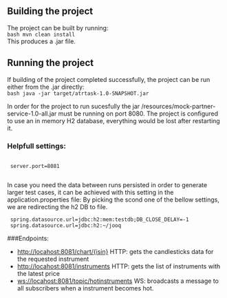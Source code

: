 ## Building the project  
  
The project can be built by running:  
 ```bash mvn clean install  ```  
This produces a .jar file.  
  
## Running the project  
  If building of the project completed successfully, the project can be run either from the .jar directly:  
 ```bash java -jar target/atrtask-1.0-SNAPSHOT.jar```  
  
  In order for the project to run sucesfully the jar /resources/mock-partner-service-1.0-all.jar must be running on port 8080. 
  The project is configured to use an in memory H2 database, everything would be lost after restarting it.

### Helpfull settings:  
```properties  
  
 server.port=8081
   
```   
In case you need the data between runs persisted in order to generate larger test cases, it can be achieved with this setting in the application.properties file:
By picking the scond one of the bellow settings, we are redirecting the h2 DB to file.
```properties
 spring.datasource.url=jdbc:h2:mem:testdb;DB_CLOSE_DELAY=-1
 spring.datasource.url=jdbc:h2:~/jooq

``` 
  
 ###Endpoints:
 
 * [http://locahost:8081/chart/{isin}](http://locahost:8081/chart/{isin}) HTTP: gets the candlesticks data for the requested instrument
 * [http://locahost:8081/instruments](http://locahost:8081/instruments)  HTTP: gets the list of instruments with the latest price
 * [ws://locahost:8081/topic/hotinstruments](ws://locahost:8081/topic/hotinstruments) WS: broadcasts a message to all subscribers when a instrument becomes hot.
 
  